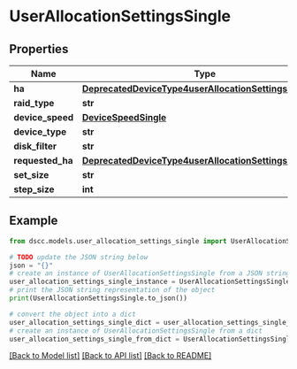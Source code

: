 # UserAllocationSettingsSingle


## Properties

Name | Type | Description | Notes
------------ | ------------- | ------------- | -------------
**ha** | [**DeprecatedDeviceType4userAllocationSettingsSingleHA**](DeprecatedDeviceType4userAllocationSettingsSingleHA.md) |  | [optional] 
**raid_type** | **str** |  | [optional] 
**device_speed** | [**DeviceSpeedSingle**](DeviceSpeedSingle.md) |  | [optional] 
**device_type** | **str** |  | [optional] 
**disk_filter** | **str** |  | [optional] 
**requested_ha** | [**DeprecatedDeviceType4userAllocationSettingsSingleHA**](DeprecatedDeviceType4userAllocationSettingsSingleHA.md) |  | [optional] 
**set_size** | **str** |  | [optional] 
**step_size** | **int** |  | [optional] 

## Example

```python
from dscc.models.user_allocation_settings_single import UserAllocationSettingsSingle

# TODO update the JSON string below
json = "{}"
# create an instance of UserAllocationSettingsSingle from a JSON string
user_allocation_settings_single_instance = UserAllocationSettingsSingle.from_json(json)
# print the JSON string representation of the object
print(UserAllocationSettingsSingle.to_json())

# convert the object into a dict
user_allocation_settings_single_dict = user_allocation_settings_single_instance.to_dict()
# create an instance of UserAllocationSettingsSingle from a dict
user_allocation_settings_single_from_dict = UserAllocationSettingsSingle.from_dict(user_allocation_settings_single_dict)
```
[[Back to Model list]](../README.md#documentation-for-models) [[Back to API list]](../README.md#documentation-for-api-endpoints) [[Back to README]](../README.md)


